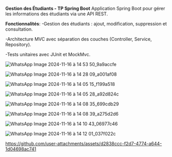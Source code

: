 **Gestion des Étudiants - TP Spring Boot**
Application Spring Boot pour gérer les informations des étudiants via une API REST.

**Fonctionnalités**:
 -Gestion des étudiants : ajout, modification, suppression et consultation.

 
-Architecture MVC avec séparation des couches (Controller, Service, Repository).


-Tests unitaires avec JUnit et MockMvc.


![WhatsApp Image 2024-11-16 à 14 53 50_9a9accfe](https://github.com/user-attachments/assets/3800c0a6-0981-4b72-8589-6566fc28f8ef)

![WhatsApp Image 2024-11-16 à 14 28 09_a001af08](https://github.com/user-attachments/assets/7bd8c7be-86fc-4469-be50-3fb948edcfe8)

![WhatsApp Image 2024-11-16 à 14 05 15_f199a518](https://github.com/user-attachments/assets/0d8d9451-d171-424a-a150-a635f9ff27b9)

![WhatsApp Image 2024-11-16 à 14 05 28_a92d824c](https://github.com/user-attachments/assets/a804843c-a87b-4dd0-ae7a-f5d705c9de3e)

![WhatsApp Image 2024-11-16 à 14 08 35_699cdb29](https://github.com/user-attachments/assets/c16904db-d1c2-415e-9f01-e68a7803092e)

![WhatsApp Image 2024-11-16 à 14 08 39_a275d2d6](https://github.com/user-attachments/assets/333e3107-93e4-4f2e-89d9-aa610050fa08)

![WhatsApp Image 2024-11-16 à 14 10 43_06977c46](https://github.com/user-attachments/assets/17816d1a-f5e4-43ac-9e0a-9ba032bc2ca7)

![WhatsApp Image 2024-11-16 à 14 12 01_037f022c](https://github.com/user-attachments/assets/3c6aefd2-ee93-4e7a-bcda-58fe91f44ab8)

https://github.com/user-attachments/assets/d2838ccc-f2d7-4774-a644-1d04698ac741
